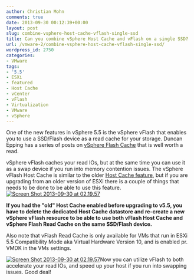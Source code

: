 ```yaml
---
author: Christian Mohn
comments: true
date: 2013-09-30 00:12:39+00:00
layout: post
slug: combine-vsphere-host-cache-vflash-single-ssd
title: Can you combine vSphere Host Cache and vFlash on a single SSD?
url: /vmware-2/combine-vsphere-host-cache-vflash-single-ssd/
wordpress_id: 2750
categories:
- VMware
tags:
- '5.5'
- ESXi
- featured
- Host Cache
- vCenter
- vFlash
- Virtualization
- VMware
- vSphere
---
```


One of the new features in vSphere 5.5 is the vSphere vFlash that enables you to use a SSD/Flash device as a read cache for your storage. Duncan Epping has a series of posts on [vSphere Flash Cache](http://www.yellow-bricks.com/2013/08/26/introduction-to-vsphere-flash-read-cache-aka-vflash/) that is well worth a read.

vSphere vFlash caches your read IOs, but at the same time you can use it as a swap device if you run into memory contention issues. The vSphere vFlash Host Cache is similar to the older [Host Cache feature](http://vninja.net/vmware-2/testing-vmware-vsphere-5-swap-to-host-cache/), but if you are upgrading from an older version of ESXi there is a couple of things that needs to be done to be able to use this feature. [![Screen Shot 2013-09-30 at 02.19.57](http://vninja.net/wordpress/wp-content/uploads/2013/09/Screen-Shot-2013-09-30-at-02.19.57-150x150.png)](http://vninja.net/wordpress/wp-content/uploads/2013/09/Screen-Shot-2013-09-30-at-02.19.57.png)

**If you had the "old" Host Cache enabled before upgrading to v5.5, you have to delete the dedicated Host Cache datastore and re-create a new vSphere vFlash resource to be able to use both vFlash Host Cache and vSphere Flash Read Cache on the same SSD/Flash device.**

Also note that vFlash Read Cache is only available for VMs that run in ESXi 5.5 Compatibility Mode aka Virtual Hardware Version 10, and is enabled pr. VMDK in the VMs settings.

[![Screen Shot 2013-09-30 at 02.19.57](http://vninja.net/wordpress/wp-content/uploads/2013/09/Screen-Shot-2013-09-30-at-02.19.57-150x150.png)](http://vninja.net/wordpress/wp-content/uploads/2013/09/Screen-Shot-2013-09-30-at-02.19.57.png)Now you can utilize vFlash to both accelerate your read IOs, and speed up your host if you run into swapping issues. Good deal!
